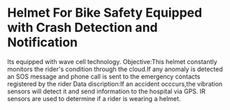 # Helmet For Bike Safety Equipped with Crash Detection and Notification
Its equipped with wave cell technology.
Objective:This helmet constantly monitors the rider's condition through the cloud.If any anomaly is detected an SOS message and phone call is sent to the emergency contacts registered by the rider
Data discription:If an accident occcurs,the vibration sensors will detect it and send information to the hospital via GPS.
IR sensors are used to determine if a rider is wearing a helmet.
